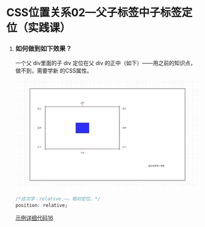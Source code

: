 # CSS位置关系02—父子标签中子标签定位（实践课）

1. ### 如何做到如下效果？
   
   一个父 div里面的子 div 定位在父 div 的正中（如下）——用之前的知识点，做不到，需要学新 的CSS属性。
   
   ![](代码相关/imgs/fc.png)
   
   ```css
   /*这次学：relative —— 相对定位。*/
   position: relative;
   ```
   
   [示例详细代码16](代码相关/demo16.html)
   
   

